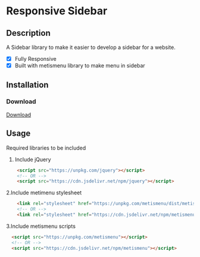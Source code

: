 # Responsive Sidebar

## Description

A Sidebar library to make it easier to develop a sidebar for a website.

- [x] Fully Responsive
- [x] Built with metismenu library to make menu in sidebar

## Installation

### Download

[Download](https://github.com/ramkumarm15/responsive-sidebar/archive/master.zip)

## Usage

Required libraries to be included

1. Include jQuery
```html
    <script src="https://unpkg.com/jquery"></script>
    <!-- OR -->
    <script src="https://cdn.jsdelivr.net/npm/jquery"></script>
```

2.Include metimenu stylesheet
```html
    <link rel="stylesheet" href="https://unpkg.com/metismenu/dist/metisMenu.min.css"/>
    <!-- OR -->
    <link rel="stylesheet" href="https://cdn.jsdelivr.net/npm/metismenu/dist/metisMenu.min.css"/>
```

3.Include metismenu scripts
```html
  <script src="https://unpkg.com/metismenu"></script>
  <!-- OR -->
  <script src="https://cdn.jsdelivr.net/npm/metismenu"></script>
```
